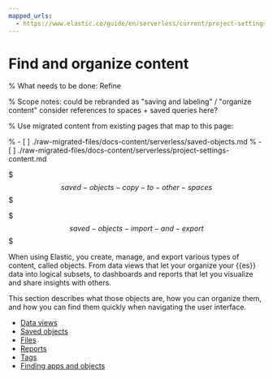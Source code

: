```yaml
---
mapped_urls:
  - https://www.elastic.co/guide/en/serverless/current/project-settings-content.html
---
```


# Find and organize content

% What needs to be done: Refine

% Scope notes: could be rebranded as "saving and labeling" / "organize content"  consider references to spaces + saved queries here?

% Use migrated content from existing pages that map to this page:

% - [ ] ./raw-migrated-files/docs-content/serverless/saved-objects.md
% - [ ] ./raw-migrated-files/docs-content/serverless/project-settings-content.md

$$$saved-objects-copy-to-other-spaces$$$

$$$saved-objects-import-and-export$$$

When using Elastic, you create, manage, and export various types of content, called objects. From data views that let your organize your {{es}} data into logical subsets, to dashboards and reports that let you visualize and share insights with others. 

This section describes what those objects are, how you can organize them, and how you can find them quickly when navigating the user interface.

- [Data views](find-and-organize/data-views.md)
- [Saved objects](find-and-organize/saved-objects.md)
- [Files](find-and-organize/files.md)
- [Reports](find-and-organize/reports.md)
- [Tags](find-and-organize/tags.md)
- [Finding apps and objects](find-and-organize/find-apps-and-objects.md)